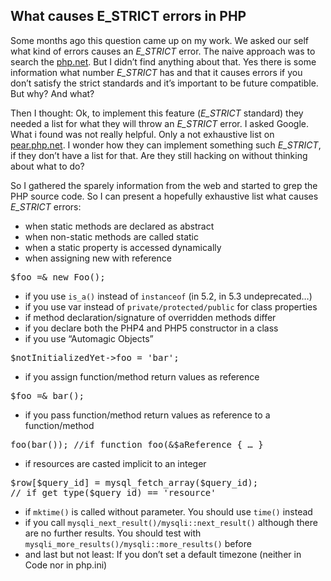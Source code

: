## What causes E_STRICT errors in PHP

Some months ago this question came up on my work. We asked our self what kind of errors causes an _E_STRICT_ error. The naive approach was to search the [php.net][1]. But I didn’t find anything about that. Yes there is some information what number _E_STRICT_ has and that it causes errors if you don’t satisfy the strict standards and it’s important to be future compatible. But why? And what?

Then I thought: Ok, to implement this feature (_E_STRICT_ standard) they needed a list for what they will throw an _E_STRICT_ error. I asked Google. What i found was not really helpful. Only a not exhaustive list on [pear.php.net][2]. I wonder how they can implement something such _E_STRICT_, if they don’t have a list for that. Are they still hacking on without thinking about what to do?

So I gathered the sparely information from the web and started to grep the PHP source code. So I can present a hopefully exhaustive list what causes _E_STRICT_ errors:

- when static methods are declared as abstract
- when non-static methods are called static
- when a static property is accessed dynamically
- when assigning new with reference

<pre>$foo =& new Foo();</pre>

- if you use <code>is_a()</code> instead of <code>instanceof</code> (in 5.2, in 5.3 undeprecated&hellip;)
- if you use var instead of <code>private/protected/public</code> for class properties
- if method declaration/signature of overridden methods differ
- if you declare both the PHP4 and PHP5 constructor in a class
- if you use “Automagic Objects”

<pre>$notInitializedYet->foo = 'bar';</pre>

- if you assign function/method return values as reference

<pre>$foo =& bar();</pre>

- if you pass function/method return values as reference to a function/method

<pre>foo(bar()); //if function foo(&$aReference { &hellip; }</pre>

- if resources are casted implicit to an integer

<pre>$row[$query_id] = mysql_fetch_array($query_id);
// if get_type($query_id) == 'resource'</pre>

- if <code>mktime()</code> is called without parameter. You should use <code>time()</code> instead
- if you call <code>mysqli_next_result()/mysqli::next_result()</code> although there are no further results. You should test with <code>mysqli_more_results()/mysqli::more_results()</code> before
- and last but not least: If you don’t set a default timezone (neither in Code nor in php.ini)

[1]: http://php.net/
[2]: http://pear.php.net/